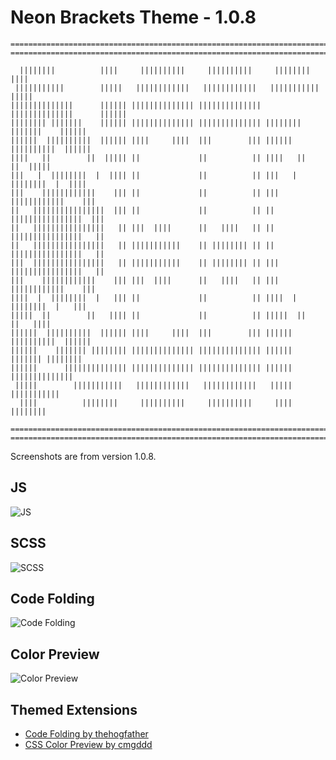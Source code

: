 Neon Brackets Theme - 1.0.8
=========

    ===================================================================================
    ===================================================================================

      ||||||||          ||||     ||||||||||     ||||||||||     ||||||||          ||||
     |||||||||||        |||||   ||||||||||||   ||||||||||||   |||||||||||        |||||
    ||||||||||||||      |||||| |||||||||||||| |||||||||||||| ||||||||||||||      ||||||
    |||||||| |||||||    |||||| |||||||||||||| |||||||||||||| |||||||| |||||||    ||||||
    ||||||  ||||||||||  |||||| ||||     ||||  |||        ||| ||||||  ||||||||||  ||||||
    ||||   ||        ||  ||||| ||             ||          || ||||   ||        ||  |||||
    |||   |  ||||||||  |  |||| ||             ||          || |||   |  ||||||||  |  ||||
    |||    ||||||||||||    ||| ||             ||          || |||    ||||||||||||    |||
    ||   ||||||||||||||||  ||| ||             ||          || ||   ||||||||||||||||  |||
    ||   ||||||||||||||||   || |||  ||||      ||   ||||   || ||   ||||||||||||||||   ||
    ||   ||||||||||||||||   || |||||||||||    || |||||||| || ||   ||||||||||||||||   ||
    |||  ||||||||||||||||   || |||||||||||    || |||||||| || |||  ||||||||||||||||   ||
    |||    ||||||||||||    ||| |||  ||||      ||   ||||   || |||    ||||||||||||    |||
    ||||  |  ||||||||  |   ||| ||             ||          || ||||  |  ||||||||  |   |||
    |||||  ||        ||   |||| ||             ||          || |||||  ||        ||   ||||
    ||||||  ||||||||||  |||||| ||||     ||||  |||        ||| ||||||  ||||||||||  ||||||
    ||||||    ||||||| |||||||| |||||||||||||| |||||||||||||| ||||||    ||||||| ||||||||
    ||||||      |||||||||||||| |||||||||||||| |||||||||||||| ||||||      ||||||||||||||
     |||||        |||||||||||   ||||||||||||   ||||||||||||   |||||        |||||||||||
      ||||          ||||||||     ||||||||||     ||||||||||     ||||          ||||||||

    ===================================================================================
    ===================================================================================


Screenshots are from version 1.0.8.


## JS
![JS](https://github.com/dustindowell22/neon-brackets-theme/blob/master/preview/js.png)

## SCSS
![SCSS](https://github.com/dustindowell22/neon-brackets-theme/blob/master/preview/scss.png)

## Code Folding
![Code Folding](https://github.com/dustindowell22/neon-brackets-theme/blob/master/preview/code-folding.png)

## Color Preview
![Color Preview](https://github.com/dustindowell22/neon-brackets-theme/blob/master/preview/color-preview.png)


## Themed Extensions
+ [Code Folding by thehogfather](https://github.com/thehogfather/brackets-code-folding)
+ [CSS Color Preview by cmgddd](https://github.com/cmgddd/Brackets-css-color-preview)
